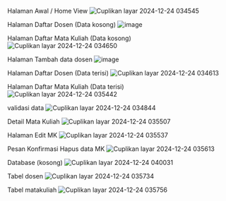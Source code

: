

Halaman Awal / Home View
![Cuplikan layar 2024-12-24 034545](https://github.com/user-attachments/assets/1d355dcc-b052-4f9e-87f0-cfe9f2a2d4fb)


Halaman Daftar Dosen (Data kosong)
![image](https://github.com/user-attachments/assets/50325a27-abb6-48e5-9914-ba0a78b6e943)


Halaman Daftar Mata Kuliah (Data kosong)
![Cuplikan layar 2024-12-24 034650](https://github.com/user-attachments/assets/a0da0b1f-352d-436d-a3ac-0addeaaba99c)


Halaman Tambah data dosen
![image](https://github.com/user-attachments/assets/a558f9b4-ac5a-483e-ab6c-5af6c338d835)


Halaman Daftar Dosen (Data terisi)
![Cuplikan layar 2024-12-24 034613](https://github.com/user-attachments/assets/6073baa3-6bfc-476b-a6e4-89d99daefa03)


Halaman Daftar Mata Kuliah (Data terisi)
![Cuplikan layar 2024-12-24 035442](https://github.com/user-attachments/assets/fe701c2e-85e4-4e7f-88c5-fcf9bc74f6c3)


validasi data 
![Cuplikan layar 2024-12-24 034844](https://github.com/user-attachments/assets/b80c7669-9dd9-4583-a8ef-259b2d35b681)


Detail Mata Kuliah 
![Cuplikan layar 2024-12-24 035507](https://github.com/user-attachments/assets/f405772b-dcc9-49ae-a9ff-6f446a105298)


Halaman Edit MK
![Cuplikan layar 2024-12-24 035537](https://github.com/user-attachments/assets/880391a4-b858-48c0-9ff3-5bf23bebfb79)


Pesan Konfirmasi Hapus data MK
![Cuplikan layar 2024-12-24 035613](https://github.com/user-attachments/assets/516b098c-4caf-4155-86e4-fb4e3f61cb65)


Database (kosong)
![Cuplikan layar 2024-12-24 040031](https://github.com/user-attachments/assets/cfed4f52-bd97-4587-9d6a-f66032f01a07)


Tabel dosen
![Cuplikan layar 2024-12-24 035734](https://github.com/user-attachments/assets/0c121e78-8e76-4485-a9bd-2943e7824b52)


Tabel matakuliah
![Cuplikan layar 2024-12-24 035756](https://github.com/user-attachments/assets/d40abb2e-98ee-4cb6-837d-7b42ed667646)

